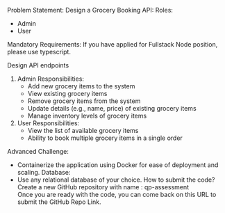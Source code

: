 Problem Statement:
Design a Grocery Booking API:
Roles:

- Admin
- User

Mandatory Requirements:
If you have applied for Fullstack Node position, please use typescript.

Design API endpoints

1. Admin Responsibilities:
   - Add new grocery items to the system
   - View existing grocery items
   - Remove grocery items from the system
   - Update details (e.g., name, price) of existing grocery items
   - Manage inventory levels of grocery items
2. User Responsibilities:
   - View the list of available grocery items
   - Ability to book multiple grocery items in a single order

Advanced Challenge:

- Containerize the application using Docker for ease of deployment and scaling.
  Database:
- Use any relational database of your choice.
  How to submit the code?
  Create a new GitHub repository with name : qp-assessment  
  Once you are ready with the code, you can come back on this URL to submit the GitHub Repo Link.
